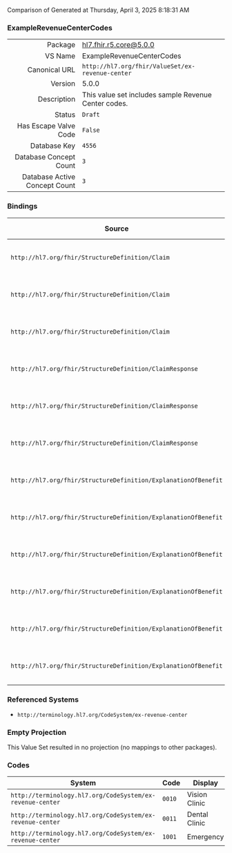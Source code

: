 Comparison of 
Generated at Thursday, April 3, 2025 8:18:31 AM

### ExampleRevenueCenterCodes

|      |     |
| ---: | --- |
| Package | hl7.fhir.r5.core@5.0.0 |
| VS Name | ExampleRevenueCenterCodes |
| Canonical URL | `http://hl7.org/fhir/ValueSet/ex-revenue-center` |
| Version | 5.0.0 |
| Description | This value set includes sample Revenue Center codes. |
| Status | `Draft` |
| Has Escape Valve Code | `False` |
| Database Key | `4556` |
| Database Concept Count | `3` |
| Database Active Concept Count | `3` |
### Bindings

| Source | Element | Binding | Strength | Element Short |
| ------ | ------- | ------- | -------- | ------------- |
| `http://hl7.org/fhir/StructureDefinition/Claim` | `Claim.item.revenue` | `http://hl7.org/fhir/ValueSet/ex-revenue-center` | `Example` | Revenue or cost center code |
| `http://hl7.org/fhir/StructureDefinition/Claim` | `Claim.item.detail.revenue` | `http://hl7.org/fhir/ValueSet/ex-revenue-center` | `Example` | Revenue or cost center code |
| `http://hl7.org/fhir/StructureDefinition/Claim` | `Claim.item.detail.subDetail.revenue` | `http://hl7.org/fhir/ValueSet/ex-revenue-center` | `Example` | Revenue or cost center code |
| `http://hl7.org/fhir/StructureDefinition/ClaimResponse` | `ClaimResponse.addItem.revenue` | `http://hl7.org/fhir/ValueSet/ex-revenue-center` | `Example` | Revenue or cost center code |
| `http://hl7.org/fhir/StructureDefinition/ClaimResponse` | `ClaimResponse.addItem.detail.revenue` | `http://hl7.org/fhir/ValueSet/ex-revenue-center` | `Example` | Revenue or cost center code |
| `http://hl7.org/fhir/StructureDefinition/ClaimResponse` | `ClaimResponse.addItem.detail.subDetail.revenue` | `http://hl7.org/fhir/ValueSet/ex-revenue-center` | `Example` | Revenue or cost center code |
| `http://hl7.org/fhir/StructureDefinition/ExplanationOfBenefit` | `ExplanationOfBenefit.item.revenue` | `http://hl7.org/fhir/ValueSet/ex-revenue-center` | `Example` | Revenue or cost center code |
| `http://hl7.org/fhir/StructureDefinition/ExplanationOfBenefit` | `ExplanationOfBenefit.item.detail.revenue` | `http://hl7.org/fhir/ValueSet/ex-revenue-center` | `Example` | Revenue or cost center code |
| `http://hl7.org/fhir/StructureDefinition/ExplanationOfBenefit` | `ExplanationOfBenefit.item.detail.subDetail.revenue` | `http://hl7.org/fhir/ValueSet/ex-revenue-center` | `Example` | Revenue or cost center code |
| `http://hl7.org/fhir/StructureDefinition/ExplanationOfBenefit` | `ExplanationOfBenefit.addItem.revenue` | `http://hl7.org/fhir/ValueSet/ex-revenue-center` | `Example` | Revenue or cost center code |
| `http://hl7.org/fhir/StructureDefinition/ExplanationOfBenefit` | `ExplanationOfBenefit.addItem.detail.revenue` | `http://hl7.org/fhir/ValueSet/ex-revenue-center` | `Example` | Revenue or cost center code |
| `http://hl7.org/fhir/StructureDefinition/ExplanationOfBenefit` | `ExplanationOfBenefit.addItem.detail.subDetail.revenue` | `http://hl7.org/fhir/ValueSet/ex-revenue-center` | `Example` | Revenue or cost center code |

### Referenced Systems

* `http://terminology.hl7.org/CodeSystem/ex-revenue-center`
### Empty Projection

This Value Set resulted in no projection (no mappings to other packages).

### Codes

| System | Code | Display |
| ------ | ---- | ------- |
| `http://terminology.hl7.org/CodeSystem/ex-revenue-center` | `0010` | Vision Clinic |
| `http://terminology.hl7.org/CodeSystem/ex-revenue-center` | `0011` | Dental Clinic |
| `http://terminology.hl7.org/CodeSystem/ex-revenue-center` | `1001` | Emergency |
